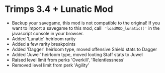# Trimps 3.4 + Lunatic Mod

* Backup your savegame, this mod is not compatible to the original! If you want to import a savegame to this mod, call ``` 'loadMOD_lunatic()'``` in the javascript console in your browser.
* Added 'Lunatic' heirloom rarity
* Added a few rarity breakpoints
* Added 'Dagger' heirloom type, moved offensive Shield stats to Dagger
* Added 'Juwel' heirloom type, moved looting Staff stats to Juwel
* Raised level limit from perks 'Overkill', 'Relentlessness'
* Removed level limit from perk 'Agility'
